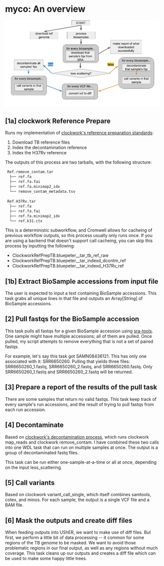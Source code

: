 # myco: An overview

![Flowchart of myco](./myco_flowchart.png)


## [1a] clockwork Reference Prepare
Runs my implementation of [clockwork's reference preparation standards](https://github.com/iqbal-lab-org/clockwork/wiki/Walkthrough-scripts-only#get-and-index-reference-genomes):
1. Download TB reference files
2. Index the decontamination reference
3. Index the H37Rv reference

The outputs of this process are two tarballs, with the following structure:

```
 Ref.remove_contam.tar
  ├── ref.fa
  ├── ref.fa.fai
  ├── ref.fa.minimap2_idx
  └── remove_contam_metadata.tsv

 Ref.H37Rv.tar
  ├── ref.fa
  ├── ref.fa.fai
  ├── ref.fa.minimap2_idx
  └── ref.k31.ctx
```

This is a deterministic subworkflow, and Cromwell allows for cacheing of previous workflow outputs, so this process usually only runs once. If you are using a backend that doesn't support call cacheing, you can skip this process by inputting the following:
* ClockworkRefPrepTB.bluepeter__tar_tb_ref_raw
* ClockworkRefPrepTB.bluepeter__tar_indexd_dcontm_ref
* ClockworkRefPrepTB.bluepeter__tar_indexd_H37Rv_ref

## [1b] Extract BioSample accessions from input file
The user is expected to input a text containing BioSample accessions. This task grabs all unique lines in that file and outputs an Array[String] of BioSample accessions.

## [2] Pull fastqs for the BioSample accession
This task pulls all fastqs for a given BioSample accession using [sra-tools](https://github.com/ncbi/sra-tools). One sample might have multiple accessions; all of them are pulled. Once pulled, my script attempts to remove everything that is not a set of paired fastqs. 

For example, let's say this task got SAMN08436121. This has only one associated with it: SRR6650260. Pulling that yields three files: SRR6650260_1.fastq, SRR6650260_2.fastq, and SRR6650260.fastq. Only SRR6650260_1.fastq and SRR6650260_2.fastq will be returned.

## [3] Prepare a report of the results of the pull task
There are some samples that return no valid fastqs. This task keep track of every sample's run accessions, and the result of trying to pull fastqs from each run accession.

## [4] Decontaminate
Based on [clockwork's decontamination process](https://github.com/iqbal-lab-org/clockwork/wiki/Walkthrough-scripts-only#decontaminate-the-reads), which runs clockwork map_reads and clockwork remove_contam. I have combined these two calls into one WDL task that can run on multiple samples at once. The output is a group of decontaminated fastq files.

This task can be run either one-sample-at-a-time or all at once, depending on the input less_scattering.

## [5] Call variants
Based on clockwork variant_call_single, which itself combines samtools, cotex, and minos. For each sample, the output is a single VCF file and a BAM file.

## [6] Mask the outputs and create diff files
When feeding outputs into UShER, we want to make use of diff files. But first, we perform a little bit of data processing -- it common for some regions of the TB genome to be masked. We want to avoid those problematic regions in our final output, as well as any regions without much coverage. This task cleans up our outputs and creates a diff file which can be used to make some happy little trees.
